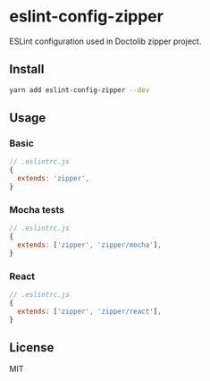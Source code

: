 # eslint-config-zipper

ESLint configuration used in Doctolib zipper project.

## Install

```sh
yarn add eslint-config-zipper --dev
```

## Usage

### Basic

```js
// .eslintrc.js
{
  extends: 'zipper',
}
```

### Mocha tests

```js
// .eslintrc.js
{
  extends: ['zipper', 'zipper/mocha'],
}
```

### React

```js
// .eslintrc.js
{
  extends: ['zipper', 'zipper/react'],
}
```

## License

MIT
